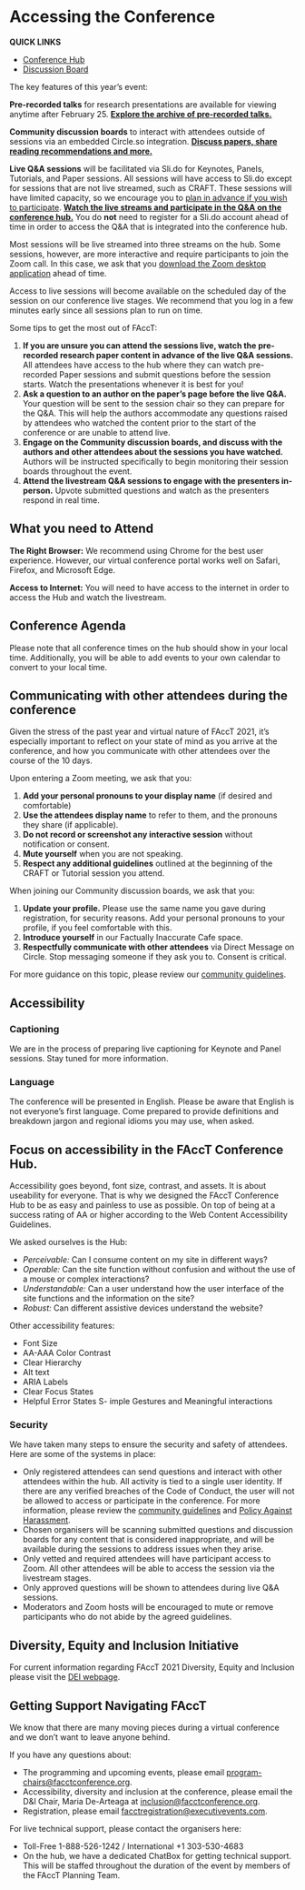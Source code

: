 
# Accessing the Conference

**QUICK LINKS**
* [Conference Hub](https://2021.facctconference.org/)
* [Discussion Board](https://facct.circle.so/)

The key features of this year’s event: 

**Pre-recorded talks** for research presentations are available for viewing anytime after February 25. __[Explore the archive of pre-recorded talks.](https://2021.facctconference.org/library)__

**Community discussion boards** to interact with attendees outside of sessions via an embedded Circle.so integration. __[Discuss papers, share reading recommendations and more.](https://2021.facctconference.org/library)__

**Live Q&A sessions** will be facilitated via Sli.do for Keynotes, Panels, Tutorials, and Paper sessions. All sessions will have access to Sli.do except for sessions that are not live streamed, such as CRAFT. These sessions will have limited capacity, so we encourage you to [plan in advance if you wish to participate](https://forms.gle/GVQPEfpXDdmyKA517). __[Watch the live streams and participate in the Q&A on the conference hub.](https://2021.facctconference.org/)__ You do **not** need to register for a Sli.do account ahead of time in order to access the Q&A that is integrated into the conference hub.

Most sessions will be live streamed into three streams on the hub. Some sessions, however, are more interactive and require participants to join the Zoom call. In this case, we ask that you [download the Zoom desktop application](https://zoom.us/download) ahead of time.

Access to live sessions will become available on the scheduled day of the session on our conference live stages. We recommend that you log in a few minutes early since all sessions plan to run on time.

Some tips to get the most out of FAccT:

1. **If you are unsure you can attend the sessions live, watch the pre-recorded research paper content in advance of the live Q&A sessions.** All attendees have access to the hub where they can watch pre-recorded Paper sessions and submit questions before the session starts. Watch the presentations whenever it is best for you!
2. **Ask a question to an author on the paper’s page before the live Q&A.** Your question will be sent to the session chair so they can prepare for the Q&A.  This will help the authors accommodate any questions raised by attendees who watched the content prior to the start of the conference or are unable to attend live.
3. **Engage on the Community discussion boards, and discuss with the authors and other attendees about the sessions you have watched.** Authors will be instructed specifically to begin monitoring their session boards throughout the event.
4. **Attend the livestream Q&A sessions to engage with the presenters in-person.** Upvote submitted questions and watch as the presenters respond in real time.

## What you need to Attend

**The Right Browser:** We recommend using Chrome for the best user experience. However, our virtual conference portal works well on Safari, Firefox, and Microsoft Edge.

**Access to Internet:** You will need to have access to the internet in order to access the Hub and watch the livestream.


## Conference Agenda

Please note that all conference times on the hub should show in your local time. Additionally, you will be able to add events to your own calendar to convert to your local time.

## Communicating with other attendees during the conference

Given the stress of the past year and virtual nature of FAccT 2021, it’s especially important to reflect on your state of mind as you arrive at the conference, and how you communicate with other attendees over the course of the 10 days.

Upon entering a Zoom meeting, we ask that you:
1. **Add your personal pronouns to your display name** (if desired and comfortable)
2. **Use the attendees display name** to refer to them, and the pronouns they share (if applicable).
3. **Do not record or screenshot any interactive session** without notification or consent.
4. **Mute yourself** when you are not speaking.
5. **Respect any additional guidelines** outlined at the beginning of the CRAFT or Tutorial session you attend.
 
When joining our Community discussion boards, we ask that you:
1. **Update your profile.** Please use the same name you gave during registration, for security reasons. Add your personal pronouns to your profile, if you feel comfortable with this.
2. **Introduce yourself** in our Factually Inaccurate Cafe space.
3. **Respectfully communicate with other attendees** via Direct Message on Circle. Stop messaging someone if they ask you to. Consent is critical.

For more guidance on this topic, please review our [community guidelines](https://facct21guide.github.io/community.html).

## Accessibility

### Captioning
We are in the process of preparing live captioning for Keynote and Panel sessions. Stay tuned for more information.

### Language
The conference will be presented in English. Please be aware that English is not everyone’s first language. Come prepared to provide definitions and breakdown jargon and regional idioms you may use, when asked.

## Focus on accessibility in the FAccT Conference Hub.

Accessibility goes beyond, font size, contrast, and assets. It is about useability for everyone. That is why we designed the FAccT Conference Hub to be as easy and painless to use as possible. On top of being at a success rating of AA or higher according to the Web Content Accessibility Guidelines. 

We asked ourselves is the Hub:
- _Perceivable:_ Can I consume content on my site in different ways? 
- _Operable:_ Can the site function without confusion and without the use of a mouse or complex interactions?
- _Understandable:_ Can a user understand how the user interface of the site functions and the information on the site?
- _Robust:_ Can different assistive devices understand the website?

Other accessibility features:
- Font Size
- AA-AAA Color Contrast 
- Clear Hierarchy
- Alt text 
- ARIA Labels
- Clear Focus States
- Helpful Error States
S- imple Gestures and Meaningful interactions

### Security
We have taken many steps to ensure the security and safety of attendees. Here are some of the systems in place:

* Only registered attendees can send questions and interact with other attendees within the hub. All activity is tied to a single user identity. If there are any verified breaches of the Code of Conduct, the user will not be allowed to access or participate in the conference. For more information, please review the [community guidelines](https://facct21guide.github.io/community.html) and [Policy Against Harassment](https://facct21guide.github.io/conduct.html).
* Chosen organisers will be scanning submitted questions and discussion boards for any content that is considered inappropriate, and will be available during the sessions to address issues when they arise.
* Only vetted and required attendees will have participant access to Zoom. All other attendees will be able to access the session via the livestream stages.
* Only approved questions will be shown to attendees during live Q&A sessions.
* Moderators and Zoom hosts will be encouraged to mute or remove participants who do not abide by the agreed guidelines.

## Diversity, Equity and Inclusion Initiative

For current information regarding FAccT 2021 Diversity, Equity and Inclusion please visit the [DEI webpage](https://facctconference.org/2021/inclusion.html).

## Getting Support Navigating FAccT

We know that there are many moving pieces during a virtual conference and we don’t want to leave anyone behind.

If you have any questions about:

* The programming and upcoming events, please email program-chairs@facctconference.org.
* Accessibility, diversity and inclusion at the conference, please email the D&I Chair, Maria De-Arteaga at inclusion@facctconference.org.
* Registration, please email facctregistration@executivevents.com.

For live technical support, please contact the organisers here:
* Toll-Free 1-888-526-1242 / International +1 303-530-4683
* On the hub, we have a dedicated ChatBox for getting technical support. This will be staffed throughout the duration of the event by members of the FAccT Planning Team.
